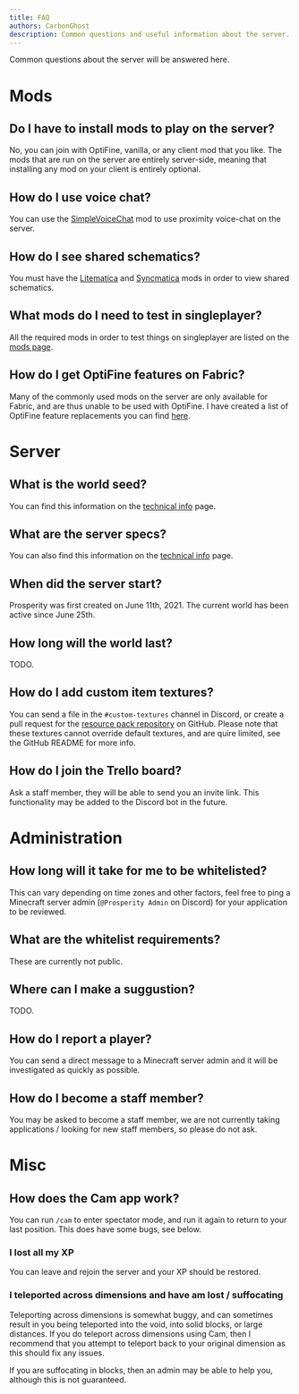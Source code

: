 ```yaml
---
title: FAQ
authors: CarbonGhost
description: Common questions and useful information about the server.
---
```


Common questions about the server will be answered here.

# Mods

## Do I have to install mods to play on the server?

No, you can join with OptiFine, vanilla, or any client mod that you like. The mods that are run on the server are entirely server-side, meaning that installing any mod on your client is entirely optional.

## How do I use voice chat?

You can use the [SimpleVoiceChat]() mod to use proximity voice-chat on the server.

## How do I see shared schematics?

You must have the [Litematica]() and [Syncmatica]() mods in order to view shared schematics.

## What mods do I need to test in singleplayer?

All the required mods in order to test things on singleplayer are listed on the [mods page]().

## How do I get OptiFine features on Fabric?

Many of the commonly used mods on the server are only available for Fabric, and are thus unable to be used with OptiFine. I have created a list of OptiFine feature replacements you can find [here]().

# Server

## What is the world seed?

You can find this information on the [technical info]() page.

## What are the server specs?

You can also find this information on the [technical info]() page.

## When did the server start?

Prosperity was first created on June 11th, 2021. The current world has been active since June 25th.

## How long will the world last?

TODO.

## How do I add custom item textures?

You can send a file in the `#custom-textures` channel in Discord, or create a pull request for the [resource pack repository]() on GitHub. Please note that these textures cannot override default textures, and are quire limited, see the GitHub README for more info.

## How do I join the Trello board?

Ask a staff member, they will be able to send you an invite link. This functionality may be added to the Discord bot in the future.

# Administration

## How long will it take for me to be whitelisted?

This can vary depending on time zones and other factors, feel free to ping a Minecraft server admin (`@Prosperity Admin` on Discord) for your application to be reviewed.

## What are the whitelist requirements?

These are currently not public.

## Where can I make a suggustion?

TODO.

## How do I report a player?

You can send a direct message to a Minecraft server admin and it will be investigated as quickly as possible. 

## How do I become a staff member?

You may be asked to become a staff member, we are not currently taking applications / looking for new staff members, so please do not ask.

# Misc

## How does the Cam app work?

You can run `/cam` to enter spectator mode, and run it again to return to your last position. This does have some bugs, see below.

### I lost all my XP

You can leave and rejoin the server and your XP should be restored.

### I teleported across dimensions and have am lost / suffocating

Teleporting across dimensions is somewhat buggy, and can sometimes result in you being teleported into the void, into solid blocks, or large distances. If you do teleport across dimensions using Cam, then I recommend that you attempt to teleport back to your original dimension as this should fix any issues.

If you are suffocating in blocks, then an admin may be able to help you, although this is not guaranteed.
